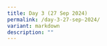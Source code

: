```yaml
---
title: Day 3 (27 Sep 2024)
permalink: /day-3-27-sep-2024/
variant: markdown
description: ""
---
```

